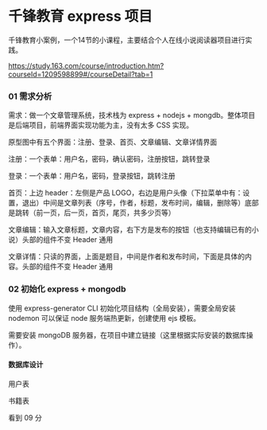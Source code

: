 # 千锋教育 express 项目

千锋教育小案例，一个14节的小课程，主要结合个人在线小说阅读器项目进行实践。

﻿https://study.163.com/course/introduction.htm?courseId=1209598899#/courseDetail?tab=1﻿ 


### 01 需求分析

需求：做一个文章管理系统，技术栈为 express + nodejs + mongdb。整体项目是后端项目，前端界面实现功能为主，没有太多 CSS 实现。

原型图中有五个界面：注册、登录、首页、文章编辑、文章详情界面

注册：一个表单：用户名，密码，确认密码，注册按钮，跳转登录

登录：一个表单：用户名，密码，登录按钮，跳转注册

首页：上边 header：左侧是产品 LOGO，右边是用户头像（下拉菜单中有：设置，退出）中间是文章列表（序号，作者，标题，发布时间，编辑，删除等）底部是跳转（前一页，后一页，首页，尾页，共多少页等）

文章编辑：输入文章标题，文章内容，右下方是发布的按钮（也支持编辑已有的小说）头部的组件不变 Header 通用

文章详情：只读的界面，上面是题目，中间是作者和发布时间，下面是具体的内容。头部的组件不变 Header 通用

### 02 初始化 express + mongodb

使用 express-generator CLI 初始化项目结构（全局安装），需要全局安装 nodemon 可以保证 node 服务端热更新，创建使用 ejs 模板。

需要安装 mongoDB 服务器，在项目中建立链接（这里根据实际安装的数据库操作）。

#### 数据库设计

用户表

书籍表

看到 09 分